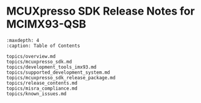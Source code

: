 # MCUXpresso SDK Release Notes for MCIMX93-QSB


```{tocTree}
:maxdepth: 4
:caption: Table of Contents

topics/overview.md
topics/mcuxpresso_sdk.md
topics/development_tools_imx93.md
topics/supported_development_system.md
topics/mcuxpresso_sdk_release_package.md
topics/release_contents.md
topics/misra_compliance.md
topics/known_issues.md
```